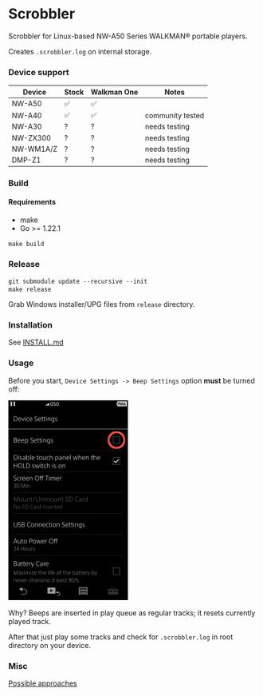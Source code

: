 Scrobbler
=========

Scrobbler for Linux-based NW-A50 Series WALKMAN® portable players.

Creates `.scrobbler.log` on internal storage.

### Device support

| Device    | Stock | Walkman One | Notes            |
|-----------|-------|-------------|------------------|
| NW-A50    | ✅     | ✅           |                  |
| NW-A40    | ✅     | ✅           | community tested |
| NW-A30    | ?     | ?           | needs testing    |
| NW-ZX300  | ?     | ?           | needs testing    |
| NW-WM1A/Z | ?     | ?           | needs testing    |
| DMP-Z1    | ?     | ?           | needs testing    |

### Build

#### Requirements
- make
- Go >= 1.22.1

```shell
make build
```

### Release

```shell
git submodule update --recursive --init
make release
```

Grab Windows installer/UPG files from `release` directory.

### Installation

See [INSTALL.md](./INSTALL.md)

### Usage
Before you start, `Device Settings -> Beep Settings` option __must__ be turned off:

<img src="images/beep.png" height="400" alt="beep switch location">

Why? Beeps are inserted in play queue as regular tracks; it resets currently played track.

After that just play some tracks and check for `.scrobbler.log` in root directory on your device.

### Misc

[Possible approaches](HOW.md)

